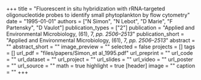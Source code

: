 +++
title = "Fluorescent in situ hybridization with rRNA-targeted oligonucleotide probes to identify small phytoplankton by flow cytometry"
date = "1995-01-01"
authors = ["N Simon", "N Lebot", "D Marie", "F Partensky", "D Vaulot"]
publication_types = ["2"]
publication = "Applied and Environmental Microbiology, (61), 7, _pp. 2506–2513_"
publication_short = "Applied and Environmental Microbiology, (61), 7, _pp. 2506–2513_"
abstract = ""
abstract_short = ""
image_preview = ""
selected = false
projects = []
tags = []
url_pdf = "files/papers/Simon_et al_1995.pdf"
url_preprint = ""
url_code = ""
url_dataset = ""
url_project = ""
url_slides = ""
url_video = ""
url_poster = ""
url_source = ""
math = true
highlight = true
[header]
image = ""
caption = ""
+++

